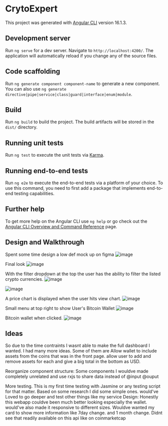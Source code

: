# CrytoExpert

This project was generated with [Angular CLI](https://github.com/angular/angular-cli) version 16.1.3.

## Development server

Run `ng serve` for a dev server. Navigate to `http://localhost:4200/`. The application will automatically reload if you change any of the source files.

## Code scaffolding

Run `ng generate component component-name` to generate a new component. You can also use `ng generate directive|pipe|service|class|guard|interface|enum|module`.

## Build

Run `ng build` to build the project. The build artifacts will be stored in the `dist/` directory.

## Running unit tests

Run `ng test` to execute the unit tests via [Karma](https://karma-runner.github.io).

## Running end-to-end tests

Run `ng e2e` to execute the end-to-end tests via a platform of your choice. To use this command, you need to first add a package that implements end-to-end testing capabilities.

## Further help

To get more help on the Angular CLI use `ng help` or go check out the [Angular CLI Overview and Command Reference](https://angular.io/cli) page.

## Design and Walkthrough

Spent some time design a low def mock up on figma
![image](https://github.com/Oshane713/cryto-expert.io/assets/42421312/bbe4bc73-657b-448e-896a-6a7bfa332354)


Final look
![image](https://github.com/Oshane713/cryto-expert.io/assets/42421312/0794c7b0-eade-487d-9df3-96d7a766d77d)

With the filter dropdown at the top the user has the ability to filter the listed crypto currencies.
![image](https://github.com/Oshane713/cryto-expert.io/assets/42421312/8df0fb61-3d7f-4cec-b379-bfe3a7b711ef)

![image](https://github.com/Oshane713/cryto-expert.io/assets/42421312/38d44642-9262-48cd-b107-b0f8b976c07a)

A price chart is displayed when the user hits view chart.
![image](https://github.com/Oshane713/cryto-expert.io/assets/42421312/4f5f7f8a-f6d4-48bd-892c-afbadbdb6d2b)


Small menu at top right to show User's Bitcoin Wallet
![image](https://github.com/Oshane713/cryto-expert.io/assets/42421312/7cd496ad-6e81-4fbc-bcce-8993687520f6)

Bitcoin wallet when clicked.
![image](https://github.com/Oshane713/cryto-expert.io/assets/42421312/0fede65e-0935-4a2f-9b0a-5d78756494ff)


## Ideas

So due to the time contraints I wasnt able to make the full dashboard I wanted. I had many more ideas. Some of them are
Allow wallet to include assets from the coins that was in the front page. allow user to add and remove assets for each and give a big total in the bottom as USD.

Reorganize component structure: Some components I wouldve made completely unrelated and use rxjs to share data instead of @input @ouput

More testing. This is my first time testing with Jasmine or any testing script for that matter. Based on some research I did some simple ones. would've Loved to go deeper and test other things like my service
Design: Honestly this webapp couldve been much better looking especially the wallet. would've also made it responsive to different sizes.
Wouldve wanted my card to show more information like 7day change. and 1 month change. Didnt see that readily available on this api like on coinmarketcap


